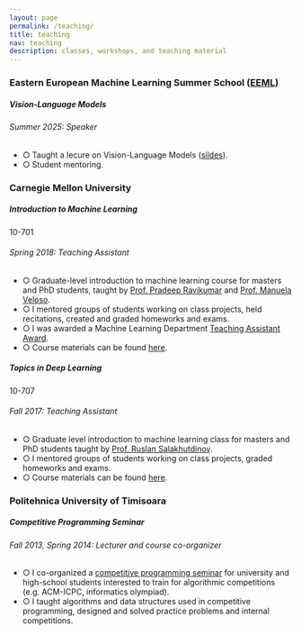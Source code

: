 ```yaml
---
layout: page
permalink: /teaching/
title: teaching
nav: teaching
description: classes, workshops, and teaching material
---
```


<h3 class="mt-4">Eastern European Machine Learning Summer School (<a href="https://www.eeml.eu/" target="_blank">EEML</a>)</h3>
<div class="card mt-3">
  <div class="p-3">
    <div class="row">
      <div class="col-sm-10">
        <h5 class="font-weight-bold">Vision-Language Models</h5>
      </div>
    </div>
    <h6 class="font-italic mt-2 mt-sm-0">Summer 2025: Speaker</h6>
    <ul class="card-text font-weight-light list-group list-group-flush">
      <li class="list-group-item">○ Taught a lecure on Vision-Language Models (<a href="/assets/pdf/VLM-lecture-EEML-2025.pdf" target="_blank">sildes</a>).</li>
      <li class="list-group-item">○ Student mentoring.</li>
    </ul>
  </div>
</div>

<h3 class="mt-4">Carnegie Mellon University</h3>

<div class="card mt-3">
  <div class="p-3">
    <div class="row">
      <div class="col-sm-10">
        <h5 class="font-weight-bold">Introduction to Machine Learning</h5>
      </div>
      <div class="col-sm-2 text-left text-sm-right">
        <span class="badge font-weight-bold light-green darken-1 text-uppercase align-middle"  href="https://www.cs.cmu.edu/~pradeepr/courses/701/2018-spring/" target="_blank">
            10-701
        </span>
      </div>
    </div>
    <h6 class="font-italic mt-2 mt-sm-0">Spring 2018: Teaching Assistant</h6>
    <ul class="card-text font-weight-light list-group list-group-flush">
      <li class="list-group-item">○ Graduate-level introduction to machine learning course for masters and PhD students, taught by <a href="https://www.cs.cmu.edu/~pradeepr/" target="_blank">Prof. Pradeep Ravikumar</a> and  <a href="https://www.cs.cmu.edu/~mmv/" target="_blank">Prof. Manuela Veloso</a>.</li>
      <li class="list-group-item">○ I mentored groups of students working on class projects, held recitations, created and graded homeworks and exams.</li>
      <li class="list-group-item">○ I was awarded a Machine Learning Department <a href="https://www.ml.cmu.edu/news/news-archive/2018/may/machine-learning-ta-awards-2018.html" target="_blank">Teaching Assistant Award</a>.</li>
      <li class="list-group-item">○ Course materials can be found <a href="http://www.cs.cmu.edu/~pradeepr/courses/701/2018-spring/" target="_blank">here</a>.</li>
    </ul>
  </div>
</div>

<div class="card mt-3">
  <div class="p-3">
    <div class="row">
      <div class="col-sm-10">
        <h5 class="font-weight-bold">Topics in Deep Learning</h5>
      </div>
      <div class="col-sm-2 text-left text-sm-right">
        <span class="badge font-weight-bold light-green darken-1 text-uppercase align-middle">
            10-707
        </span>
      </div>
    </div>
    <h6 class="font-italic mt-2 mt-sm-0">Fall 2017: Teaching Assistant</h6>
    <ul class="card-text font-weight-light list-group list-group-flush">
      <li class="list-group-item">○ Graduate level introduction to machine learning class for masters and PhD students taught by  <a href="https://www.cs.cmu.edu/~rsalakhu/" target="_blank">Prof. Ruslan Salakhutdinov</a>.</li>
      <li class="list-group-item">○ I mentored groups of students working on class projects, graded homeworks and exams.</li>
      <li class="list-group-item">○ Course materials can be found <a href="http://www.cs.cmu.edu/~rsalakhu/10707/" target="_blank">here</a>.</li>
    </ul>
  </div>
</div>

<h3 class="mt-4">Politehnica University of Timisoara</h3>
<div class="card mt-3">
  <div class="p-3">
    <div class="row">
      <div class="col-sm-10">
        <h5 class="font-weight-bold">Competitive Programming Seminar</h5>
      </div>
    </div>
    <h6 class="font-italic mt-2 mt-sm-0">Fall 2013, Spring 2014: Lecturer and course co-organizer</h6>
    <ul class="card-text font-weight-light list-group list-group-flush">
      <li class="list-group-item">○ I co-organized a <a href="https://www.meetup.com/Cerc-algoritmica-TM" target="_blank">competitive programming seminar</a> for university and high-school students interested to train for algorithmic competitions (e.g. ACM-ICPC, informatics olympiad).</li>
      <li class="list-group-item">○ I taught algorithms and data structures used in competitive programming, designed and solved practice problems and internal competitions.</li>
    </ul>
  </div>
</div>